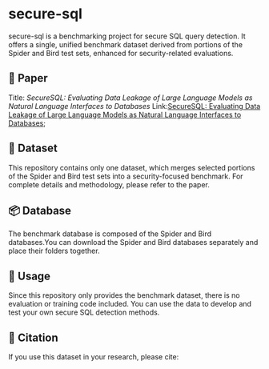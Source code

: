 # secure-sql

secure-sql is a benchmarking project for secure SQL query detection. It offers a single, unified benchmark dataset derived from portions of the Spider and Bird test sets, enhanced for security-related evaluations.

## 📄 Paper
Title: *SecureSQL: Evaluating Data Leakage of Large Language Models as  Natural Language Interfaces to Databases* 
Link:[SecureSQL: Evaluating Data Leakage of Large Language Models as  Natural Language Interfaces to Databases](https://aclanthology.org/2024.findings-emnlp.346/);
## 📁 Dataset

This repository contains only one dataset, which merges selected portions of the Spider and Bird test sets into a security-focused benchmark. 
For complete details and methodology, please refer to the paper.

## 📦 Database

The benchmark database is composed of the Spider and Bird databases.You can download the Spider and Bird databases separately and place their folders together.


## 🚀 Usage

Since this repository only provides the benchmark dataset, there is no evaluation or training code included. You can use the data to develop and test your own secure SQL detection methods.

## 🧾 Citation

If you use this dataset in your research, please cite:

